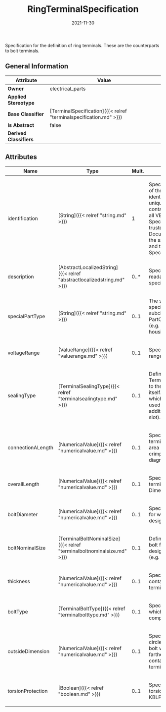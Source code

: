 ﻿---
title: RingTerminalSpecification
toc: false
type: specs
date: "2021-11-30"
draft: false
specification: VEC
version: 2.0.0-rc1
documentType: "Recommendation"
elementType: Class
classes:
  - RingTerminalSpecification
menu_name: vec-2.0.0-rc1
---
<p> Specification for the definition of ring terminals. These are the counterparts to bolt terminals.      </p>

## General Information

| Attribute               | Value |
|-------------------------|-------|
| **Owner**               | electrical_parts |
| **Applied Stereotype**  |   |
| **Base Classifier**     | [TerminalSpecification]({{< relref "terminalspecification.md" >}})<br/>  |
| **Is Abstract**         | false |
| **Derived Classifiers** |   |

## Attributes
|  Name  |  Type  |  Mult.  |  Description  |  Owning Classifier  |
|--------|--------|---------|---------------|--------------|
|identification | [String]({{< relref "string.md" >}}) | 1 | <p> Specifies a unique identification of the specification. The identification is guaranteed to be unique within the document containing the specification. For all VEC-documents a Specification-instance can be trusted to be identical if the DocumentVersion-instance is the same (see DocumentVersion) and the identification of the Specification is the same.      </p> | [Specification]({{< relref "specification.md" >}}) |
|description | [AbstractLocalizedString]({{< relref "abstractlocalizedstring.md" >}}) | 0..* | <p> Specifies additional, human readable information about the specification.      </p> | [Specification]({{< relref "specification.md" >}}) |
|specialPartType | [String]({{< relref "string.md" >}}) | 0..1 | <p>The specialPartType allows the specification of subclassifications for a PartOrUsageRelatedSpecification (e.g. different types of connector housings).  </p> | [PartOrUsageRelatedSpecification]({{< relref "partorusagerelatedspecification.md" >}}) |
|voltageRange | [ValueRange]({{< relref "valuerange.md" >}}) | 0..1 | <p> Specifies the allowed voltage range for the connector housing.      </p> | [TerminalSpecification]({{< relref "terminalspecification.md" >}}) |
|sealingType | [TerminalSealingType]({{< relref "terminalsealingtype.md" >}}) | 0..1 | <p> Defines the <i>SealingType</i> of the Terminal. This type always refers to the sealing of the terminal itself. However, even a terminal which is not sealable can be used in sealed locations with additional measures (e.g. on the slot).        </p> | [TerminalSpecification]({{< relref "terminalspecification.md" >}}) |
|connectionALength | [NumericalValue]({{< relref "numericalvalue.md" >}}) | 0..1 | <p> Specifies the length of the terminal between the contact area (terminal reception) and the crimp are (wire reception, see diagram &quot;Terminal Dimensions&quot;).      </p> | [TerminalSpecification]({{< relref "terminalspecification.md" >}}) |
|overallLength | [NumericalValue]({{< relref "numericalvalue.md" >}}) | 0..1 | <p> Specifies the overall length the terminal (see diagram &quot;Terminal Dimensions&quot;).      </p> | [TerminalSpecification]({{< relref "terminalspecification.md" >}}) |
|boltDiameter | [NumericalValue]({{< relref "numericalvalue.md" >}}) | 0..1 | <p> Specifies the diameter of the bolt for which the ring terminal is designed for in a numerical way.      </p> | [RingTerminalSpecification]({{< relref "ringterminalspecification.md" >}}) |
|boltNominalSize | [TerminalBoltNominalSize]({{< relref "terminalboltnominalsize.md" >}}) | 0..1 | <p> Defines the size (diameter) of the bolt for which the ring terminal is designed for in a nominal way (e.g. &quot;M8&quot;).      </p> | [RingTerminalSpecification]({{< relref "ringterminalspecification.md" >}}) |
|thickness | [NumericalValue]({{< relref "numericalvalue.md" >}}) | 0..1 | <p>Specifies the thickness of the contact surface of the ring terminal. </p> | [RingTerminalSpecification]({{< relref "ringterminalspecification.md" >}}) |
|boltType | [TerminalBoltType]({{< relref "terminalbolttype.md" >}}) | 0..1 | <p> Specifies the type of the bolt to which the ring terminal is compatible.      </p> | [RingTerminalSpecification]({{< relref "ringterminalspecification.md" >}}) |
|outsideDimension | [NumericalValue]({{< relref "numericalvalue.md" >}}) | 0..1 | <p>Specifies the diameter of the circle around the center of the bolt which passes through the farthest outside point of the contact surface of the ring terminal. (see KBLFRM-311) </p> | [RingTerminalSpecification]({{< relref "ringterminalspecification.md" >}}) |
|torsionProtection | [Boolean]({{< relref "boolean.md" >}}) | 0..1 | <p>Specifies if the ring terminal is torsion protected or not.  (see KBLFRM-311) </p> | [RingTerminalSpecification]({{< relref "ringterminalspecification.md" >}}) |

